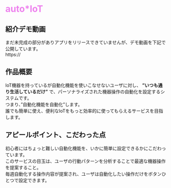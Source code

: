 # <font color="Violet">auto*IoT</font>

## 紹介デモ動画　
まだ未完成の部分がありアプリをリリースできていませんが、デモ動画を下記で公開しています。<br>
https://

## 作品概要
IoT機器を持っているが自動化機能を使いこなせないユーザに対し、 **”いつも通り生活しているだけ”** で、パーソナライズされた機器操作の自動化を設定するシステムです。<br>
つまり、”自動化機能を自動化”します。<br>
誰でも簡単に使え、便利なIoTをもっと効率的に使ってもらえるサービスを目指します。<br>

## アピールポイント、こだわった点
初心者にはちょっと難しい自動化機能を、いかに簡単に設定できるかにこだわっています。<br>
このサービスの目玉は、ユーザの行動パターンを分析することで最適な機器操作を提案すること。<br>
毎週自動化する操作内容が提案され、ユーザは自動化したい操作だけをボタンひとつで設定できます。